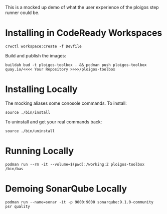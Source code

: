 This is a mocked up demo of what the user experience of the ploigos step runner could be.

# Installing in CodeReady Workspaces

```
crwctl workspace:create -f Devfile
```

Build and publish the images:
```
buildah bud -t ploigos-toolbox . && podman push ploigos-toolbox quay.io/<<<< Your Repository >>>>/ploigos-toolbox
```

# Installing Locally
The mocking aliases some conosole commands. To install:
```
source ./bin/install
```

To uninstall and get your real commands back:
```
source ./bin/uninstall
```

# Running Locally
```
podman run --rm -it --volume=$(pwd):/working:Z ploigos-toolbox /bin/bas
```

# Demoing SonarQube Locally

```
podman run --name=sonar -it -p 9000:9000 sonarqube:9.1.0-community
psr quality
```
